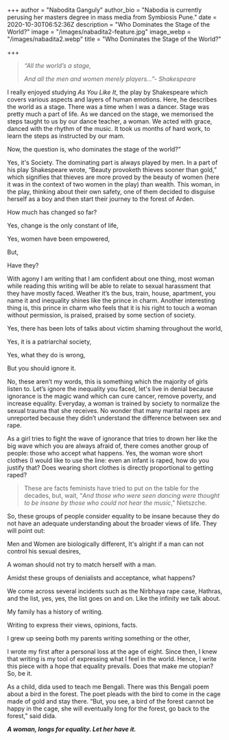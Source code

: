 +++
author = "Nabodita Ganguly"
author_bio = "Nabodia is currently perusing her masters degree in mass media from Symbiosis Pune."
date = 2020-10-30T06:52:36Z
description = "Who Dominates the Stage of the World?"
image = "/images/nabadita2-feature.jpg"
image_webp = "/images/nabadita2.webp"
title = "Who Dominates the Stage of the World?"

+++
> _“All the world’s a stage,_
>
> _And all the men and women merely players…”- Shakespeare_

I really enjoyed studying _As You Like It_, the play by Shakespeare which covers various aspects and layers of human emotions. Here, he describes the world as a stage. There was a time when I was a dancer. Stage was pretty much a part of life. As we danced on the stage, we memorised the steps taught to us by our dance teacher, a woman. We acted with grace, danced with the rhythm of the music. It took us months of hard work, to learn the steps as instructed by our mam.

Now, the question is, who dominates the stage of the world?”

Yes, it's Society. The dominating part is always played by men. In a part of his play Shakespeare wrote, “Beauty provoketh thieves sooner than gold,” which signifies that thieves are more proved by the beauty of women (here it was in the context of two women in the play) than wealth. This woman, in the play, thinking about their own safety, one of them decided to disguise herself as a boy and then start their journey to the forest of Arden.

How much has changed so far?

Yes, change is the only constant of life,

Yes, women have been empowered,

But,

Have they?

With agony I am writing that I am confident about one thing, most woman while reading this writing will be able to relate to sexual harassment that they have mostly faced. Weather it’s the bus, train, house, apartment, you name it and inequality shines like the prince in charm. Another interesting thing is, this prince in charm who feels that it is his right to touch a woman without permission, is praised, praised by some section of society.

Yes, there has been lots of talks about victim shaming throughout the world,

Yes, it is a patriarchal society,

Yes, what they do is wrong,

But you should ignore it.

No, these aren’t my words, this is something which the majority of girls listen to. Let’s ignore the inequality you faced, let's live in denial because ignorance is the magic wand which can cure cancer, remove poverty, and increase equality. Everyday, a woman is trained by society to normalize the sexual trauma that she receives. No wonder that many marital rapes are unreported because they didn’t understand the difference between sex and rape.

As a girl tries to fight the wave of ignorance that tries to drown her like the big wave which you are always afraid of, there comes another group of people: those who accept what happens. Yes, the woman wore short clothes (I would like to use the line: even an infant is raped, how do you justify that? Does wearing short clothes is directly proportional to getting raped?

> These are facts feminists have tried to put on the table for the decades, but, wait, “_And those who were seen dancing were thought to be insane by those who could not hear the music_,” Nietszche.

So, these groups of people consider equality to be insane because they do not have an adequate understanding about the broader views of life. They will point out:

Men and Women are biologically different, It's alright if a man can not control his sexual desires,

A woman should not try to match herself with a man.

Amidst these groups of denialists and acceptance, what happens?

We come across several incidents such as the Nirbhaya rape case, Hathras, and the list, yes, yes, the list goes on and on. Like the infinity we talk about.

My family has a history of writing.

Writing to express their views, opinions, facts.

I grew up seeing both my parents writing something or the other,

I wrote my first after a personal loss at the age of eight. Since then, I knew that writing is my tool of expressing what I feel in the world. Hence, I write this piece with a hope that equality prevails. Does that make me utopian? So, be it.

As a child, dida used to teach me Bengali. There was this Bengali poem about a bird in the forest. The poet pleads with the bird to come in the cage made of gold and stay there. “But, you see, a bird of the forest cannot be happy in the cage, she will eventually long for the forest, go back to the forest,” said dida.

**_A woman, longs for equality. Let her have it._**